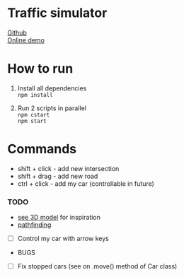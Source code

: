# Traffic simulator
[Github](https://github.com/volkhin/RoadTrafficSimulator)  
[Online demo](http://volkhin.com/RoadTrafficSimulator/)

# How to run
1. Install all dependencies  
`npm install`  

2. Run 2 scripts in parallel  
`npm cstart`  
`npm start`

# Commands
- shift + click - add new intersection
- shift + drag - add new road
- ctrl + click - add my car (controllable in future)


### TODO

- [see 3D model](http://lo-th.github.io/root/traffic/) for inspiration  
- [pathfinding](https://github.com/lo-th/Dedal.lab)
  
  
- [ ] Control my car with arrow keys

- BUGS
- [ ] Fix stopped cars (see on .move() method of Car class)